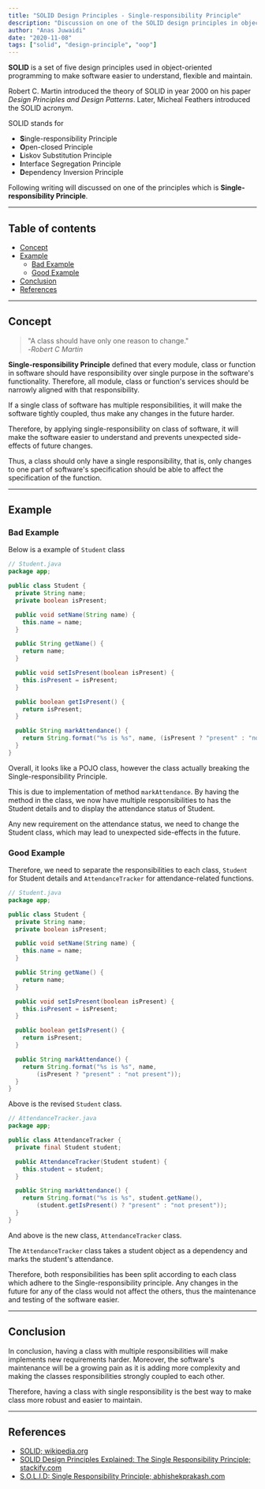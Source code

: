```yaml
---
title: "SOLID Design Principles - Single-responsibility Principle"
description: "Discussion on one of the SOLID design principles in object-oriented software development"
author: "Anas Juwaidi"
date: "2020-11-08"
tags: ["solid", "design-principle", "oop"]
---
```


**SOLID** is a set of five design principles used in object-oriented programming to make software easier to understand, flexible and maintain.

Robert C. Martin introduced the theory of SOLID in year 2000 on his paper _Design Principles and Design Patterns_. Later, Micheal Feathers introduced the SOLID acronym.

SOLID stands for

- **S**ingle-responsibility Principle
- **O**pen-closed Principle
- **L**iskov Substitution Principle
- **I**nterface Segregation Principle
- **D**ependency Inversion Principle

Following writing will discussed on one of the principles which is **Single-responsibility Principle**.

---

## Table of contents

- [Concept](#concept)
- [Example](#example)
  - [Bad Example](#bad-example)
  - [Good Example](#good-example)
- [Conclusion](#conclusion)
- [References](#references)

---

<a name="concept"></a>

## Concept

> "A class should have only one reason to change."<br/> -_Robert C Martin_

**Single-responsibility Principle** defined that every module, class or function in software should have responsibility over single purpose in the software's functionality. Therefore, all module, class or function's services should be narrowly aligned with that responsibility.

If a single class of software has multiple responsibilities, it will make the software tightly coupled, thus make any changes in the future harder.

Therefore, by applying single-responsibility on class of software, it will make the software easier to understand and prevents unexpected side-effects of future changes.

Thus, a class should only have a single responsibility, that is, only changes to one part of software's specification should be able to affect the specification of the function.

---

<a name="example"></a>

## Example

<a name="bad-example"></a>

### Bad Example

Below is a example of `Student` class

```java
// Student.java
package app;

public class Student {
  private String name;
  private boolean isPresent;

  public void setName(String name) {
    this.name = name;
  }

  public String getName() {
    return name;
  }

  public void setIsPresent(boolean isPresent) {
    this.isPresent = isPresent;
  }

  public boolean getIsPresent() {
    return isPresent;
  }

  public String markAttendance() {
    return String.format("%s is %s", name, (isPresent ? "present" : "not present"));
  }
}
```

Overall, it looks like a POJO class, however the class actually breaking the Single-responsibility Principle.

This is due to implementation of method `markAttendance`. By having the method in the class, we now have multiple responsibilities to has the Student details and to display the attendance status of Student.

Any new requirement on the attendance status, we need to change the Student class, which may lead to unexpected side-effects in the future.

<a name="good-example"></a>

### Good Example

Therefore, we need to separate the responsibilities to each class, `Student` for Student details and `AttendanceTracker` for attendance-related functions.

```java
// Student.java
package app;

public class Student {
  private String name;
  private boolean isPresent;

  public void setName(String name) {
    this.name = name;
  }

  public String getName() {
    return name;
  }

  public void setIsPresent(boolean isPresent) {
    this.isPresent = isPresent;
  }

  public boolean getIsPresent() {
    return isPresent;
  }

  public String markAttendance() {
    return String.format("%s is %s", name,
        (isPresent ? "present" : "not present"));
  }
}
```

Above is the revised `Student` class.

```java
// AttendanceTracker.java
package app;

public class AttendanceTracker {
  private final Student student;

  public AttendanceTracker(Student student) {
    this.student = student;
  }

  public String markAttendance() {
    return String.format("%s is %s", student.getName(),
        (student.getIsPresent() ? "present" : "not present"));
  }
}
```

And above is the new class, `AttendanceTracker` class.

The `AttendanceTracker` class takes a student object as a dependency and marks the student's attendance.

Therefore, both responsibilities has been split according to each class which adhere to the Single-responsibility principle. Any changes in the future for any of the class would not affect the others, thus the maintenance and testing of the software easier.

---

<a name="conclusion"></a>

## Conclusion

In conclusion, having a class with multiple responsibilities will make implements new requirements harder. Moreover, the software's maintenance will be a growing pain as it is adding more complexity and making the classes responsibilities strongly coupled to each other.

Therefore, having a class with single responsibility is the best way to make class more robust and easier to maintain.

---

<a name="references"></a>

## References

- [SOLID; wikipedia.org](https://en.wikipedia.org/wiki/SOLID)
- [SOLID Design Principles Explained: The Single Responsibility Principle; stackify.com](https://stackify.com/solid-design-principles/)
- [S.O.L.I.D: Single Responsibility Principle; abhishekprakash.com](https://blog.abhishekprakash.com/2020-03-25-s-o-l-i-d-single-responsibility-principle/)

